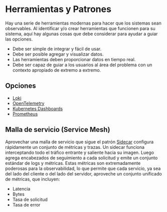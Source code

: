 # Herramientas y Patrones

Hay una serie de herramientas modernas para hacer que los sistemas sean observables. Al identificar y/o crear herramientas que funcionen para su sistema, aquí hay algunas cosas que debe considerar para ayudar a guiar las opciones.

* Debe ser simple de integrar y fácil de usar.
* Debe ser posible agregar y visualizar datos.
* Las herramientas deben proporcionar datos en tiempo real.
* Debe ser capaz de guiar a los usuarios al área del problema con un contexto apropiado de extremo a extremo.

## Opciones

* [Loki](https://microsoft.github.io/code-with-engineering-playbook/observability/tools/loki/)
* [OpenTelemetry](https://microsoft.github.io/code-with-engineering-playbook/observability/tools/OpenTelemetry/)
* [Kubernetes Dashboards](https://microsoft.github.io/code-with-engineering-playbook/observability/tools/KubernetesDashboards/)
* [Prometheus](https://microsoft.github.io/code-with-engineering-playbook/observability/tools/Prometheus/)

## Malla de servicio (Service Mesh)

Aprovechar una malla de servicio que sigue el patrón [Sidecar](https://www.oreilly.com/library/view/designing-distributed-systems/9781491983638/ch02.html#:~:text=The%20sidecar%20pattern%20is%20a,first%20is%20the%20application%20container.&text=In%20addition%20to%20the%20application,without%20the%20application%20container's%20knowledge.) configura rápidamente un conjunto de métricas y trazas.
Un sidecar funciona interceptando todo el tráfico entrante y saliente hacia su imagen. Luego agrega encabezados de seguimiento a cada solicitud y emite un conjunto estándar de logs y métricas. Estas métricas son extremadamente poderosas para la observabilidad, lo que permite que cada servicio, ya sea del lado del cliente o del lado del servidor, aproveche un conjunto unificado de métricas, que incluyen:

* Latencia
* Bytes
* Tasa de solicitud
* Tasa de error
